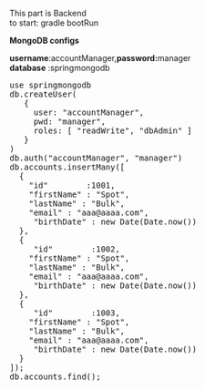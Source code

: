 

This part is Backend <br>
to start: gradle bootRun

<b>MongoDB configs</b><br>

<b>username</b>:accountManager,<b>password:</b>manager<br>
<b>database</b> :springmongodb

<div class="highlight highlight-text-xml"><pre>
use springmongodb
db.createUser(
   {
     user: "accountManager",
     pwd: "manager",
     roles: [ "readWrite", "dbAdmin" ]
   }
)
db.auth("accountManager", "manager")
db.accounts.insertMany([
  {
    "id"        :1001,
    "firstName" : "Spot",
    "lastName" : "Bulk",
    "email" : "aaa@aaaa.com",
	 "birthDate" : new Date(Date.now())
  },
  {
     "id"        :1002,
    "firstName" : "Spot",
    "lastName" : "Bulk",
    "email" : "aaa@aaaa.com",
	 "birthDate" : new Date(Date.now())
  },
  {
     "id"        :1003,
    "firstName" : "Spot",
    "lastName" : "Bulk",
    "email" : "aaa@aaaa.com",
	 "birthDate" : new Date(Date.now())
  }
]);
db.accounts.find();
</pre></div>

